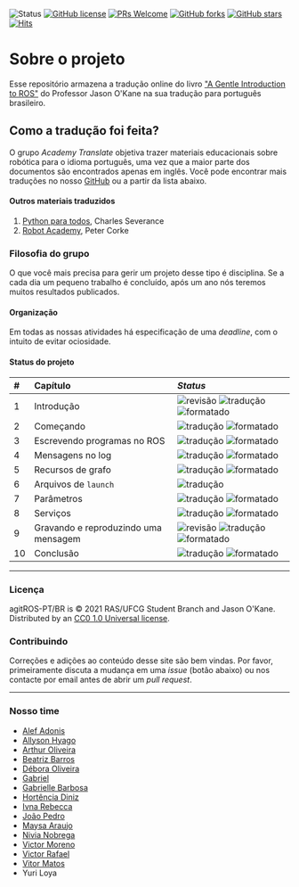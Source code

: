 ![Status](https://img.shields.io/static/v1?style=flat&logo=github&label=status&message=in%20progress&color=blue) [![GitHub license](https://img.shields.io/github/license/ras-ufcg/agitROS.svg)](https://github.com/ras-ufcg/agitROS/blob/master/LICENSE) [![PRs Welcome](https://img.shields.io/badge/PRs-welcome-orange.svg)](http://makeapullrequest.com)  [![GitHub forks](https://img.shields.io/github/forks/ras-ufcg/agitROS.svg?style=social&label=Fork&maxAge=2592000)](https://GitHub.com/ras-ufcg/agitROS/network/) [![GitHub stars](https://img.shields.io/github/stars/ras-ufcg/agitROS.svg?style=social&label=Star&maxAge=2592000)](https://GitHub.com/ras-ufcg/agitROS/stargazers/) [![Hits](https://hits.seeyoufarm.com/api/count/incr/badge.svg?url=https%3A%2F%2Fgithub.com%2Fras-ufcg%2FagitROS&count_bg=%23A075C9&title_bg=%23555555&icon=&icon_color=%23E7E7E7&title=hits&edge_flat=false)](https://hits.seeyoufarm.com)

# Sobre o projeto

Esse repositório armazena a tradução online do livro ["A Gentle Introduction to ROS"](https://www.cse.sc.edu/~jokane/agitr/agitr-letter.pdf) do Professor Jason O'Kane na sua tradução para português brasileiro.

## Como a tradução foi feita?

O grupo *Academy Translate* objetiva trazer materiais educacionais sobre robótica para o idioma português, uma vez que a maior parte dos documentos são encontrados apenas em inglês. Você pode encontrar mais traduções no nosso [GitHub](https://github.com/ras-ufcg) ou a partir da lista abaixo.

#### Outros materiais traduzidos

1. [Python para todos](http://do1.dr-chuck.com/pythonlearn/PT_br/pythonlearn.pdf), Charles Severance
2. [Robot Academy](https://robotacademy.net.au/), Peter Corke
  
### Filosofia do grupo

O que você mais precisa para gerir um projeto desse tipo é disciplina. Se a cada dia um pequeno trabalho é concluído, após um ano nós teremos muitos resultados publicados. 

#### Organização

Em todas as nossas atividades há especificação de uma *deadline*, com o intuito de evitar ociosidade.
#### Status do projeto

| #        | Capítulo          | _Status_ |
|:--|:----------------------------|:------------------|
| 1 | Introdução                  |  <img alt="revisão" src="https://img.shields.io/badge/-Em%20revisão-yellow"> <img alt="tradução" src="https://img.shields.io/badge/-traduzido-blue"> <img alt="formatado" src="https://img.shields.io/badge/-formatado-brightgreen">| 
| 2 | Começando                   | <img alt="tradução" src="https://img.shields.io/badge/-Em%20tradução-orange"> <img alt="formatado" src="https://img.shields.io/badge/-formatado-brightgreen">   |  
| 3 | Escrevendo programas no ROS |  <img alt="tradução" src="https://img.shields.io/badge/-Em%20tradução-orange"> <img alt="formatado" src="https://img.shields.io/badge/-formatado-brightgreen">   | 
| 4 | Mensagens no log            | <img alt="tradução" src="https://img.shields.io/badge/-Em%20tradução-orange"> <img alt="formatado" src="https://img.shields.io/badge/-formatado-brightgreen">   | 
| 5 | Recursos de grafo           | <img alt="tradução" src="https://img.shields.io/badge/-Em%20tradução-orange"> <img alt="formatado" src="https://img.shields.io/badge/-formatado-brightgreen">  | 
| 6 | Arquivos de `launch`        | <img alt="tradução" src="https://img.shields.io/badge/-Em%20formatação-red">   | 
| 7 | Parâmetros                  | <img alt="tradução" src="https://img.shields.io/badge/-Em%20tradução-orange"> <img alt="formatado" src="https://img.shields.io/badge/-formatado-brightgreen">    |
| 8 | Serviços                    | <img alt="tradução" src="https://img.shields.io/badge/-Em%20tradução-orange"> <img alt="formatado" src="https://img.shields.io/badge/-formatado-brightgreen">    |  
| 9 | Gravando e reproduzindo uma mensagem | <img alt="revisão" src="https://img.shields.io/badge/-Esperando%20revisão-lightgrey"> <img alt="tradução" src="https://img.shields.io/badge/-traduzido-blue"> <img alt="formatado" src="https://img.shields.io/badge/-formatado-brightgreen"> | 
| 10| Conclusão                             | <img alt="tradução" src="https://img.shields.io/badge/-Em%20tradução-orange"> <img alt="formatado" src="https://img.shields.io/badge/-formatado-brightgreen">     | 
---

### Licença 

agitROS-PT/BR is &copy; 2021 RAS/UFCG Student Branch and Jason O'Kane. Distributed by an [CC0 1.0 Universal license](https://github.com/ras-ufcg/agitROS/blob/main/LICENSE).

### Contribuindo

Correções e adições ao conteúdo desse site são bem vindas. Por favor, primeiramente discuta a mudança em uma *issue* (botão abaixo) ou nos contacte por email antes de abrir um *pull request*.

---

### Nosso time

- [Alef Adonis](https://github.com/AlefAdonis)
- [Allyson Hyago](https://github.com/alyssonhyago)
- [Arthur Oliveira](https://github.com/dimitriarthur)
- [Beatriz Barros](https://github.com/BiaBarrosM) 
- [Débora Oliveira](https://github.com/debOliveira) 
- [Gabriel](https://github.com/Galaxhar)
- [Gabrielle Barbosa](https://github.com/zgabriellez)
- [Hortência Diniz](https://github.com/hortenciadiniz)
- [Ivna Rebecca](https://github.com/IvnaRebecca)
- [João Pedro](https://github.com/JoaoPi314) 
- [Maysa Araujo](https://github.com/maysaaraujo)
- [Nivia Nobrega](https://github.com/nobreganivia)
- [Victor Moreno](https://github.com/victorgmoreno)
- [Victor Rafael](https://github.com/victorrbmaciel)
- [Vitor Matos](https://github.com/Matos-V)
- Yuri Loya
